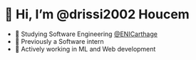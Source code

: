 # 👋 Hi, I’m @drissi2002 Houcem 
* 🎒 Studying Software Engineering [@ENICarthage](http://www.enicarthage.rnu.tn/)
* 💼 Previously a Software intern
* 🤖 Actively working in ML and Web development 

